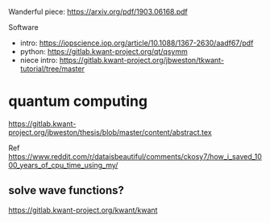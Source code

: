 Wanderful piece: https://arxiv.org/pdf/1903.06168.pdf

Software
- intro: https://iopscience.iop.org/article/10.1088/1367-2630/aadf67/pdf
- python: https://gitlab.kwant-project.org/qt/qsymm
- niece intro: https://gitlab.kwant-project.org/jbweston/tkwant-tutorial/tree/master

#  quantum computing
https://gitlab.kwant-project.org/jbweston/thesis/blob/master/content/abstract.tex



Ref https://www.reddit.com/r/dataisbeautiful/comments/ckosy7/how_i_saved_1000_years_of_cpu_time_using_my/


## solve wave functions?
https://gitlab.kwant-project.org/kwant/kwant
